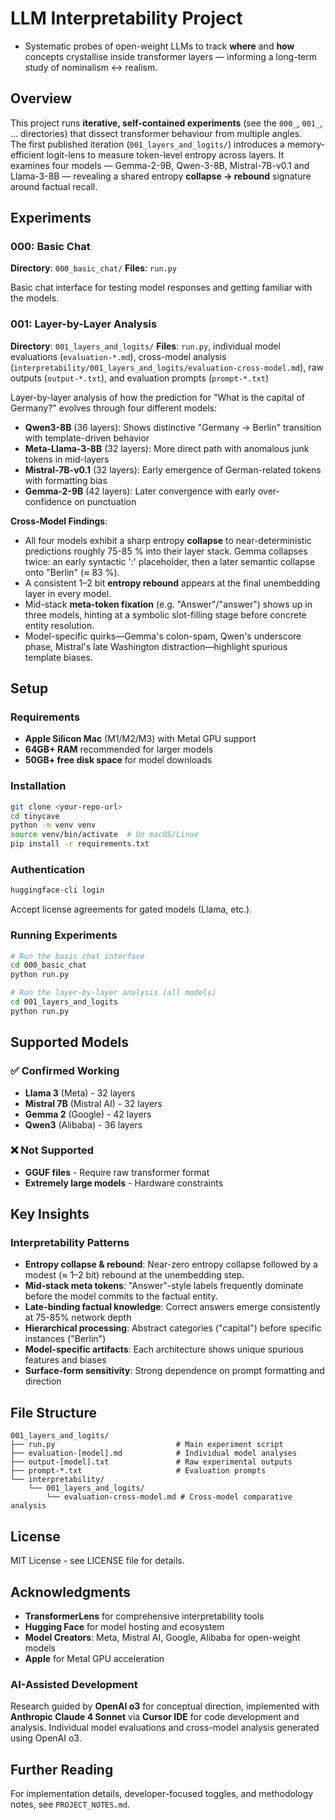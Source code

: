 # LLM Interpretability Project

- Systematic probes of open-weight LLMs to track **where** and **how** concepts crystallise inside transformer layers — informing a long-term study of nominalism ↔ realism.

## Overview

This project runs **iterative, self-contained experiments** (see the `000_`, `001_`, … directories) that dissect transformer behaviour from multiple angles.  
The first published iteration (`001_layers_and_logits/`) introduces a memory-efficient logit-lens to measure token-level entropy across layers. It examines four models — Gemma-2-9B, Qwen-3-8B, Mistral-7B-v0.1 and Llama-3-8B — revealing a shared entropy **collapse → rebound** signature around factual recall. 

## Experiments

### 000: Basic Chat
**Directory**: `000_basic_chat/`
**Files**: `run.py`

Basic chat interface for testing model responses and getting familiar with the models.

### 001: Layer-by-Layer Analysis
**Directory**: `001_layers_and_logits/`
**Files**: `run.py`, individual model evaluations (`evaluation-*.md`), cross-model analysis (`interpretability/001_layers_and_logits/evaluation-cross-model.md`), raw outputs (`output-*.txt`), and evaluation prompts (`prompt-*.txt`)

Layer-by-layer analysis of how the prediction for "What is the capital of Germany?" evolves through four different models:

- **Qwen3-8B** (36 layers): Shows distinctive "Germany → Berlin" transition with template-driven behavior
- **Meta-Llama-3-8B** (32 layers): More direct path with anomalous junk tokens in mid-layers  
- **Mistral-7B-v0.1** (32 layers): Early emergence of German-related tokens with formatting bias
- **Gemma-2-9B** (42 layers): Later convergence with early over-confidence on punctuation


**Cross-Model Findings**: 
- All four models exhibit a sharp entropy **collapse** to near-deterministic predictions roughly 75-85 % into their layer stack. Gemma collapses twice: an early syntactic ':' placeholder, then a later semantic collapse onto "Berlin" (≈ 83 %).
- A consistent 1–2 bit **entropy rebound** appears at the final unembedding layer in every model.
- Mid-stack **meta-token fixation** (e.g. "Answer"/"answer") shows up in three models, hinting at a symbolic slot-filling stage before concrete entity resolution.
- Model-specific quirks—Gemma's colon-spam, Qwen's underscore phase, Mistral's late Washington distraction—highlight spurious template biases.

## Setup

### Requirements
- **Apple Silicon Mac** (M1/M2/M3) with Metal GPU support
- **64GB+ RAM** recommended for larger models
- **50GB+ free disk space** for model downloads

### Installation

```bash
git clone <your-repo-url>
cd tinycave
python -m venv venv
source venv/bin/activate  # On macOS/Linux
pip install -r requirements.txt
```

### Authentication

```bash
huggingface-cli login
```

Accept license agreements for gated models (Llama, etc.).

### Running Experiments

```bash
# Run the basic chat interface
cd 000_basic_chat
python run.py

# Run the layer-by-layer analysis (all models)
cd 001_layers_and_logits
python run.py
```

## Supported Models

### ✅ Confirmed Working
- **Llama 3** (Meta) - 32 layers
- **Mistral 7B** (Mistral AI) - 32 layers  
- **Gemma 2** (Google) - 42 layers
- **Qwen3** (Alibaba) - 36 layers

### ❌ Not Supported
- **GGUF files** - Require raw transformer format
- **Extremely large models** - Hardware constraints

## Key Insights

### Interpretability Patterns
- **Entropy collapse & rebound**: Near-zero entropy collapse followed by a modest (≈ 1–2 bit) rebound at the unembedding step.
- **Mid-stack meta tokens**: "Answer"-style labels frequently dominate before the model commits to the factual entity.
- **Late-binding factual knowledge**: Correct answers emerge consistently at 75-85% network depth
- **Hierarchical processing**: Abstract categories ("capital") before specific instances ("Berlin")
- **Model-specific artifacts**: Each architecture shows unique spurious features and biases
- **Surface-form sensitivity**: Strong dependence on prompt formatting and direction

## File Structure

```
001_layers_and_logits/
├── run.py                           # Main experiment script
├── evaluation-[model].md            # Individual model analyses  
├── output-[model].txt               # Raw experimental outputs
├── prompt-*.txt                     # Evaluation prompts
└── interpretability/
    └── 001_layers_and_logits/
        └── evaluation-cross-model.md # Cross-model comparative analysis
```

## License

MIT License - see LICENSE file for details.

## Acknowledgments

- **TransformerLens** for comprehensive interpretability tools
- **Hugging Face** for model hosting and ecosystem
- **Model Creators**: Meta, Mistral AI, Google, Alibaba for open-weight models
- **Apple** for Metal GPU acceleration

### AI-Assisted Development
Research guided by **OpenAI o3** for conceptual direction, implemented with **Anthropic Claude 4 Sonnet** via **Cursor IDE** for code development and analysis. Individual model evaluations and cross-model analysis generated using OpenAI o3.

## Further Reading

For implementation details, developer-focused toggles, and methodology notes, see `PROJECT_NOTES.md`. 
